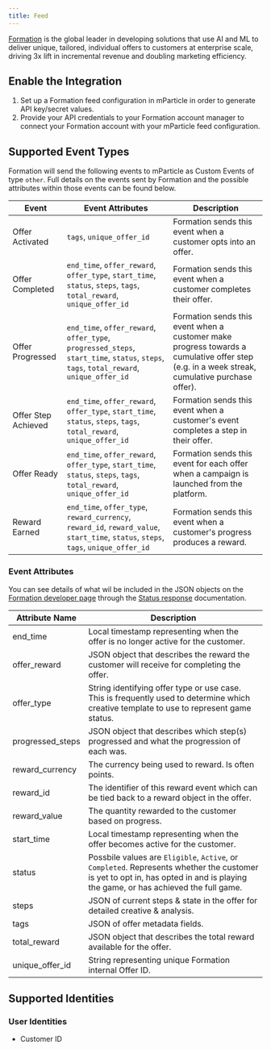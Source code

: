 ```yaml
---
title: Feed
---
```


[Formation](https://formation.ai/) is the global leader in developing solutions that use AI and ML to deliver unique, tailored, individual offers to customers at enterprise scale, driving 3x lift in incremental revenue and doubling marketing efficiency.

## Enable the Integration

1. Set up a Formation feed configuration in mParticle in order to generate API key/secret values.
2. Provide your API credentials to your Formation account manager to connect your Formation account with your mParticle feed configuration.

## Supported Event Types

Formation will send the following events to mParticle as Custom Events of type `other`. Full details on the events sent by Formation and the possible attributes within those events can be found below.

| Event | Event Attributes | Description |
|---|---|---|
| Offer Activated | `tags`, `unique_offer_id` | Formation sends this event when a customer opts into an offer. |
| Offer Completed | `end_time`, `offer_reward`, `offer_type`, `start_time`, `status`, `steps`, `tags`, `total_reward`, `unique_offer_id` | Formation sends this event when a customer completes their offer. |
| Offer Progressed | `end_time`, `offer_reward`, `offer_type`, `progressed_steps`, `start_time`, `status`, `steps`, `tags`, `total_reward`, `unique_offer_id` | Formation sends this event when a customer make progress towards a cumulative offer step (e.g. in a week streak, cumulative purchase offer). |
| Offer Step Achieved | `end_time`, `offer_reward`, `offer_type`, `start_time`, `status`, `steps`, `tags`, `total_reward`, `unique_offer_id` | Formation sends this event when a customer's event completes a step in their offer. |
| Offer Ready | `end_time`, `offer_reward`, `offer_type`, `start_time`, `status`, `steps`, `tags`, `total_reward`, `unique_offer_id` | Formation sends this event for each offer when a campaign is launched from the platform. |
| Reward Earned | `end_time`, `offer_type`, `reward_currency`, `reward_id`, `reward_value`, `start_time`, `status`, `steps`, `tags`, `unique_offer_id` | Formation sends this event when a customer's progress produces a reward. |

### Event Attributes

You can see details of what wil be included in the JSON objects on the [Formation developer page](https://developer.formation.ai/) through the [Status response](https://developer.formation.ai/#tag/Status/paths/~1status~1%7BCustomerID%7D/get) documentation.

| Attribute Name | Description |
|---|---|
end_time | Local timestamp representing when the offer is no longer active for the customer.
offer_reward | JSON object that describes the reward the customer will receive for completing the offer.
offer_type | String identifying offer type or use case. This is frequently used to determine which creative template to use to represent game status.
progressed_steps | JSON object that describes which step(s) progressed and what the progression of each was.
reward_currency | The currency being used to reward. Is often points.
reward_id | The identifier of this reward event which can be tied back to a reward object in the offer.
reward_value | The quantity rewarded to the customer based on progress.
start_time | Local timestamp representing when the offer becomes active for the customer.
status | Possbile values are `Eligible`, `Active`, or `Completed`. Represents whether the customer is yet to opt in, has opted in and is playing the game, or has achieved the full game.
steps | JSON of current steps & state in the offer for detailed creative & analysis.
tags | JSON of offer metadata fields.
total_reward | JSON object that describes the total reward available for the offer.
unique_offer_id | String representing unique Formation internal Offer ID.

## Supported Identities

### User Identities

* Customer ID
